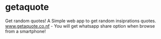 # getaquote
Get random quotes!
A Simple web app to get random insiprations quotes. 
www.getaquote.co.nf  -  You will get whatsapp share option when browse from a smartphone!
